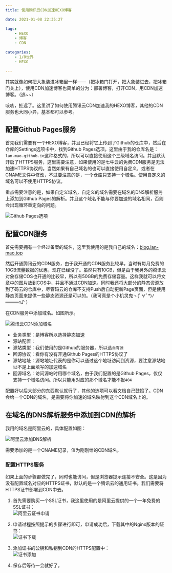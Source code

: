 ```yaml
---
title: 使用腾讯云CDN加速HEXO博客

date: 2021-01-08 22:35:27

tags:
    - HEXO
    - 博客
    - CDN

categories:
    - 1/0世界
    - HEXO

---
```


其实就像如何把大象装进冰箱里一样——（把冰箱门打开，把大象装进去，把冰箱门关上），使用CDN加速博客也简单的分为：部署博客，打开CDN，用CDN加速博客。（逃~~）

咳咳，扯远了。这里讲了如何使用腾讯云CDN加速我的HEXO博客，其他的CDN服务也大同小异，基本都可以参考。

## 配置Github Pages服务

首先我们需要有一个HEXO博客，并且已经将它上传到了Github的仓库中，然后在仓库的Settings选项卡中，找到Github Pages选项。这里由于我的仓库名是：`lan-mao.github.io`这种格式的，所以可以直接使用这个三级域名访问。并且默认开启了HTTPS服务，这里需要注意，如果使用的是七牛云的免费CDN服务是无法加速HTTPS协议的。当然如果有自己域名的也可以直接使用自定义，或者在CNAME文件中修改，不过要注意的是，一个仓库只支持一个域名。使用自定义的域名可以不使用HTTPS协议。

重点需要注意的是，如果自定义域名，自定义的域名需要在域名的DNS解析服务上添加到Github Pages的解析。并且这个域名不能与你要加速的域名相同，否则会出现循环重定向的问题。

![Github Pages选项](http://blog-1258302212.cos.ap-nanjing.myqcloud.com/pasteimageintomarkdown/2021-01-08/26816496654600.png)

## 配置CDN服务
首先需要拥有一个经过备案的域名，这里我使用的是我自己的域名：[blog.lan-mao.top](https://blog.lan-mao.top)

然后开通腾讯云的CDN服务，由于我开通的CDN服务比较早，当时有每月免费的10GB流量数据的优惠，现在已经没了。虽然只有10GB，但是由于我另外的腾讯云对象存储COS也开通的比较早，所以有50GB的免费存储容量。这样我就可以将文章中的图片放到COS中，并且不通过CDN加速。同时我还将大部分的静态资源放到了码云的仓库中，尽管码云的仓库不支持Push后自动更新Page页面，但是使用静态页面来提供一些静态资源还是可以的。（我可真是个小机灵鬼ヽ(ﾟ∀ﾟ*)ﾉ━━━ｩ♪ ）

在CDN服务中添加域名。如图所示。

![腾讯云CDN添加域名](http://blog-1258302212.cos.ap-nanjing.myqcloud.com/pasteimageintomarkdown/2021-01-08/26849150159900.png)

- 业务类型：是博客所以选择静态加速
- 源站配置：
- 源站类型：我们使用的是Github的服务器，所以选`自有源`
- 回源协议：看你有没有开通Github Pages的HTTPS协议了
- 源站地址：源站地址代表的是你可以通过这个地址访问到资源，要注意源站地址不是上面填写的加速域名
- 回源域名：访问源站时用哪个域名，由于我们配置的是Github Pages，仅仅支持一个域名访问。所以只能用对应的那个域名才能不报`404`

配置好以后大部分的东西默认就行了，其他的选项可以看文档自己鼓捣了。CDN会给一个CDN的域名，是需要将你加速的域名映射到这个CDN域名上的。

## 在域名的DNS解析服务中添加到CDN的解析

我用的域名是阿里云的，具体配置如图：

![阿里云添加DNS解析](http://blog-1258302212.cos.ap-nanjing.myqcloud.com/pasteimageintomarkdown/2021-01-08/27632539945900.png)

需要添加的是一个CNAME记录，值为刚刚给的CDN域名。

### 配置HTTPS服务

如果上面的步骤都做完了，同时也能访问，但是浏览器提示连接不安全。这是因为没有配置域名对应的HTTPS证书，默认的是一个腾讯云的通用证书。我们需要将HTTPS证书部署到CDN中去。

1. 首先需要购买一个SSL证书，我这里使用的是阿里云提供的一个一年免费的SSL证书：  
    ![阿里云证书申请](http://blog-1258302212.cos.ap-nanjing.myqcloud.com/pasteimageintomarkdown/2021-01-08/28000177737400.png)
   
2. 申请过程按照提示的步骤进行即可，申请成功后，下载其中的Nginx版本的证书：  
    ![证书下载](http://blog-1258302212.cos.ap-nanjing.myqcloud.com/pasteimageintomarkdown/2021-01-08/28063441854200.png)
   
3. 添加证书的公钥和私钥到CDN的HTTPS配置中：  
    ![证书添加](http://blog-1258302212.cos.ap-nanjing.myqcloud.com/pasteimageintomarkdown/2021-01-08/28207841305500.png)

4. 保存后等待一会就好了。  